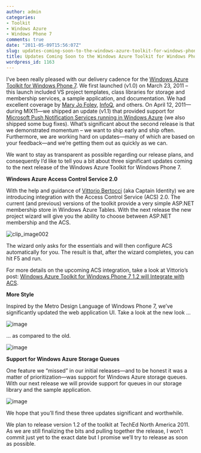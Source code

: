 ```yaml
---
author: admin
categories:
- Toolkit
- Windows Azure
- Windows Phone 7
comments: true
date: "2011-05-09T15:56:07Z"
slug: updates-coming-soon-to-the-windows-azure-toolkit-for-windows-phone-7
title: Updates Coming Soon to the Windows Azure Toolkit for Windows Phone 7
wordpress_id: 1163
---
```


I’ve been really pleased with our delivery cadence for the [Windows Azure Toolkit for Windows Phone 7](http://watoolkitwp7.codeplex.com/). We first launched (v1.0) on March 23, 2011 – this launch included VS project templates, class libraries for storage and membership services, a sample application, and documentation. We had excellent coverage by [Mary Jo Foley](http://www.zdnet.com/blog/microsoft/microsoft-delivers-toolkit-for-using-windows-azure-to-build-windows-phone-7-apps/8993), [InfoQ](http://www.infoq.com/news/2011/03/windows-azure-toolkit-phone7), and others. On April 12, 2011—during MIX11—we shipped an update (v1.1) that provided support for [Microsoft Push Notification Services running in Windows Azure](http://www.wadewegner.com/2011/05/using-windows-azure-for-windows-phone-7-push-notification-support/) (we also shipped some bug fixes). What’s significant about the second release is that we demonstrated momentum – we want to ship early and ship often. Furthermore, we are working hard on updates—many of which are based on your feedback—and we’re getting them out as quickly as we can.

 

We want to stay as transparent as possible regarding our release plans, and consequently I’d like to tell you a bit about three significant updates coming to the next release of the Windows Azure Toolkit for Windows Phone 7.

 

**Windows Azure Access Control Service 2.0**

 

With the help and guidance of [Vittorio Bertocci](http://blogs.msdn.com/b/vbertocci/) (aka Captain Identity) we are introducing integration with the Access Control Service (ACS) 2.0. The current (and previous) versions of the toolkit provide a very simple ASP.NET membership store in Windows Azure Tables. With the next release the new project wizard will give you the ability to choose between ASP.NET membership and the ACS.

 

![clip_image002](https://wadewegner.blob.core.windows.net/wordpress/2011/05/clip_image0026.gif)

 

The wizard only asks for the essentials and will then configure ACS automatically for you. The result is that, after the wizard completes, you can hit F5 and run.

 

For more details on the upcoming ACS integration, take a look at Vittorio’s post: [Windows Azure Toolkit for Windows Phone 7 1.2 will Integrate with ACS](http://blogs.msdn.com/b/vbertocci/archive/2011/05/09/windows-azure-toolkit-for-windows-phone-7-1-2-will-integrate-with-acs.aspx).

 

**More Style**

 

Inspired by the Metro Design Language of Windows Phone 7, we’ve significantly updated the web application UI. Take a look at the new look …

 

![image](https://wadewegner.blob.core.windows.net/wordpress/2011/05/image5.png)

 

… as compared to the old.

 

![image](https://wadewegner.blob.core.windows.net/wordpress/2011/05/image6.png)

 

**Support for Windows Azure Storage Queues**

 

One feature we “missed” in our initial releases—and to be honest it was a matter of prioritization—was support for Windows Azure storage queues. With our next release we will provide support for queues in our storage library and the sample application.

 

![image](https://wadewegner.blob.core.windows.net/wordpress/2011/05/image7.png)

 

We hope that you’ll find these three updates significant and worthwhile.

 

We plan to release version 1.2 of the toolkit at TechEd North America 2011. As we are still finalizing the bits and pulling together the release, I won’t commit just yet to the exact date but I promise we’ll try to release as soon as possible.
